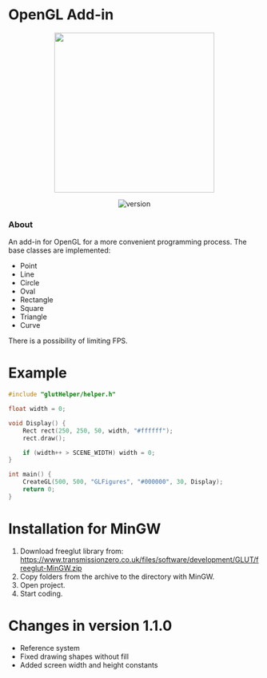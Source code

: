 # OpenGL Add-in
<p align="center">
  <img src="https://i.ibb.co/Vq5WJK8/GLaddin.png" width="320">
</p>
<p align="center">
  <img src="https://img.shields.io/badge/version-1.1.0-blue.svg" alt="version">
</p>

### About
An add-in for OpenGL for a more convenient programming process. The base classes are implemented: 
- Point
- Line
- Circle
- Oval
- Rectangle
- Square
- Triangle
- Curve

There is a possibility of limiting FPS.

# Example
```cpp
#include "glutHelper/helper.h"

float width = 0;

void Display() {
    Rect rect(250, 250, 50, width, "#ffffff");
    rect.draw();

    if (width++ > SCENE_WIDTH) width = 0;
}

int main() {
    CreateGL(500, 500, "GLFigures", "#000000", 30, Display);
    return 0;
}
```

# Installation for MinGW
1. Download freeglut library from: https://www.transmissionzero.co.uk/files/software/development/GLUT/freeglut-MinGW.zip
2. Copy folders from the archive to the directory with MinGW.
3. Open project.
4. Start coding.

# Changes in version 1.1.0
- Reference system
- Fixed drawing shapes without fill
- Added screen width and height constants